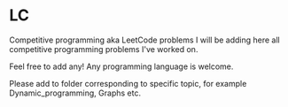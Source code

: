 # LC
Competitive programming aka LeetCode problems
I will be adding here all competitive programming problems I've worked on.

Feel free to add any!
Any programming language is welcome.

Please add to folder corresponding to specific topic, for example Dynamic_programming, Graphs etc.
